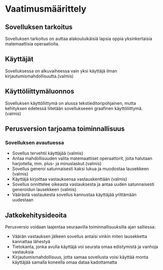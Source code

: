 # Vaatimusmäärittely

## Sovelluksen tarkoitus

Sovelluksen tarkoitus on auttaa alakouluikäisiä lapsia oppia yksinkertaisia matemaattisia operaatioita. 

## Käyttäjät

Sovelluksessa on alkuvaiheessa vain yksi käyttäjä ilman kirjautumismahdollisuutta.(valmis)

## Käyttöliittymäluonnos

Sovelluksen käyttöliittymä on alussa tekstieditoripohjainen, mutta kehityksen edetessä liitetään sovellukseeen graafinen käyttöliittymä. (valmis)

## Perusversion tarjoama toiminnallisuus

### Sovelluksen avautuessa

- Sovellus tervehtii käyttäjää (valmis)
- Antaa mahdollisuuden valita matemaattiset operaattorit, joita halutaan harjoitella, mm. plus- ja minuslaskut.(valmis)
- Sovellus generoi satunnaisesti kaksi lukua ja muodostaa lausekkeen (valmis)
- Käyttäjä kirjoittaa vastauksensa vastauskenttään (valmis)
- Sovellus onnittelee oikeasta vastauksesta ja antaa uuden satunnaisesti generoidun lausekkeen (valmis)
- Väärästä vastaukesta sovellus kannustaa käyttäjää yrittämään uudestaan

## Jatkokehitysideoita

Perusversio voidaan laajentaa seuraavilla toiminnallisuuksilla ajan salliessa:

- Väärän vastauksen jälkeen sovellus antaisi vinkin miten lausekketta kannattaa lähestyä
- Tietokanta, jonka avulla käyttäjä voi seurata omaa edistymistä ja vanhoja vastauksia
- Kirjautumismahdollisuus, jotta samaa sovellusta voisi käyttää monta käyttäjää samalla koneella omaa dataa kadottamatta
